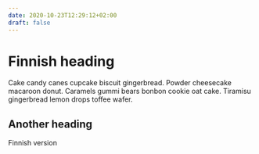 ```yaml
---
date: 2020-10-23T12:29:12+02:00
draft: false
---
```


# Finnish heading

Cake candy canes cupcake biscuit gingerbread. Powder cheesecake macaroon donut. Caramels gummi bears bonbon cookie oat cake. Tiramisu gingerbread lemon drops toffee wafer.

## Another heading

Finnish version


